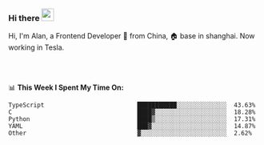 ### Hi there <img src="https://media.giphy.com/media/hvRJCLFzcasrR4ia7z/giphy.gif" width="25px">

<!-- ![visitors](https://visitor-badge.glitch.me/badge?page_id=dislfyer.dislfyer) -->

Hi, I'm Alan, a Frontend Developer 🚀 from China, 🏠 base in shanghai. Now working in Tesla.

<br/>
<br/>

📊 **This Week I Spent My Time On:**


<!--START_SECTION:waka-->

```text
TypeScript                          ███████████░░░░░░░░░░░░░░  43.63%
C                                   ████▓░░░░░░░░░░░░░░░░░░░░  18.28%
Python                              ████▒░░░░░░░░░░░░░░░░░░░░  17.31%
YAML                                ███▓░░░░░░░░░░░░░░░░░░░░░  14.87%
Other                               ▓░░░░░░░░░░░░░░░░░░░░░░░░  2.62%
```

<!--END_SECTION:waka-->

<!--
**About Me:**
 -->
